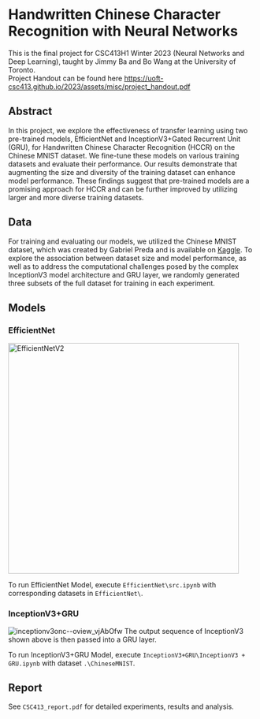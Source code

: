 # Handwritten Chinese Character Recognition with Neural Networks
This is the final project for CSC413H1 Winter 2023 (Neural Networks and Deep Learning), taught by Jimmy Ba and Bo Wang at the University of Toronto.<br />
Project Handout can be found here https://uoft-csc413.github.io/2023/assets/misc/project_handout.pdf

## Abstract
In this project, we explore the effectiveness of transfer learning using two pre-trained models, EfficientNet and InceptionV3+Gated Recurrent Unit (GRU), for Handwritten Chinese Character Recognition (HCCR) on the Chinese MNIST dataset. We fine-tune these models on various training datasets and evaluate their performance. Our results demonstrate that augmenting the size and diversity of the training dataset can enhance model performance. These findings suggest that pre-trained models are a promising approach for HCCR and can be further improved by utilizing larger and more diverse training datasets.

## Data
For training and evaluating our models, we utilized the Chinese MNIST dataset, which was created by Gabriel Preda and is available on [Kaggle](https://www.kaggle.com/datasets/gpreda/chinese-mnist). To explore the association between dataset size and model performance, as well as to address the computational challenges posed by the complex InceptionV3 model architecture and GRU layer, we randomly generated three subsets of the full dataset for training in each experiment.

## Models
### EfficientNet
<img width="468" alt="EfficientNetV2" src="https://github.com/dabandaidai/CSC413/assets/105243552/148355a3-da6e-43bb-8841-3ec9b7ec27d1">

To run EfficientNet Model, execute `EfficientNet\src.ipynb` with corresponding datasets in `EfficientNet\`.

### InceptionV3+GRU
![inceptionv3onc--oview_vjAbOfw](https://github.com/dabandaidai/CSC413/assets/105243552/94e11319-177c-46cc-8572-becba5887d93)
The output sequence of InceptionV3 shown above is then passed into a GRU layer.

To run InceptionV3+GRU Model, execute `InceptionV3+GRU\InceptionV3 + GRU.ipynb` with dataset `.\ChineseMNIST`.

## Report
See `CSC413_report.pdf` for detailed experiments, results and analysis.
